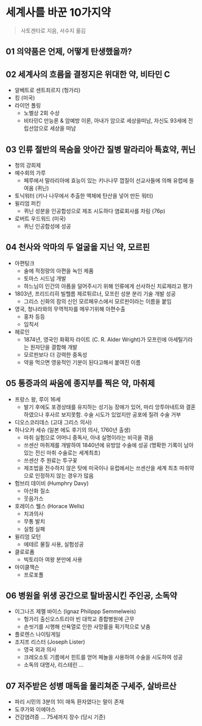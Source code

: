 # 세계사를 바꾼 10가지약
> 사토겐타로 지음, 서수지 옮김

## 01 의약품은 언제, 어떻게 탄생했을까?

## 02 세계사의 흐름을 결정지은 위대한 약, 비타민 C
- 알베트로 센트죄르지 (헝가리)
- 킹 (미국)
- 라이언 폴링 
  - 노벨상 2회 수상
  - 비타민C 만능론 & 암예방 이론, 아내가 암으로 세상을떠남, 자신도 93세에 전립선암으로 세상을 떠남

## 03 인류 절반의 목숨을 앗아간 질병 말라리아 특효약, 퀴닌
- 청의 강희제
- 예수회의 가루 
  - 페루에서 말라리아에 효능이 있는 키나나무 껍질이 선교사들에 의해 유렵에 들여옴 (퀴닌)
- 토닉워터 (키나 나무에서 추출한 액체에 탄산을 넣어 만든 워터)
- 윌리엄 퍼킨
  - 퀴닌 성분을 인공합성으로 제조 시도하다 염료회사를 차림 (76p)
- 로버트 우드워드 (미국)
  - 퀴닌 인공합성에 성공
 

## 04 천사와 악마의 두 얼굴을 지닌 약, 모르핀
- 아편팅크
  - 술에 적정량의 아편을 녹인 제품
  - 토마스 시드넘 개발
  - 하느님이 인간의 아픔을 덜어주시기 위해 인류에게 선사하신 치료제라고 평가
- 1803년, 프리드리히 빌헬름 제르튀르너, 모프린 성분 분리 기술 개발 성공
  - 그리스 신화의 잠의 신인 모르페우스에서 모르핀이라는 이름을 붙임
- 영국, 청나라와의 무역적자를 메우기위해 아편수출
  - 홍차 등등
  - 임칙서
- 헤로인
  - 1874년, 영국인 화확자 라이트 (C. R. Alder Wright)가 모프린에 아세틸기라는 원자단을 결합해 개발
  - 모르핀보다 더 강력한 중독성 
  - 약을 먹으면 영웅적인 기분이 된다고해서 붙여진 이름

## 05 통증과의 싸움에 종지부를 찍은 약, 마취제
- 프랑스 왕, 루이 16세
  - 발기 후에도 포경상태를 유지하는 성기능 장애가 있어, 마리 앙투아네트와 결혼하였으나 후사르 보지못함. 수술 시도가 있었지만 공포에 질려 수술 거부
- 디오스코리데스 (고대 그리스 의사)
- 하나오카 세슈 (일본 에도 후기의 의사, 1760년 출생)
  - 마취 실험으로 어머니 중독사, 아내 실명이라는 비극을 겪음
  - 쓰센산 마취제를 개발하여 1840년에 유방암 수술에 성공 (명확한 기록이 남아있는 전신 마취 수술로는 세계최초)
  - 쓰센산 주 원료는 투구꽃
  - 제조법을 전수하지 않은 탓에 미국이나 유럽에서는 쓰센산을 세계 최초 마취약으로 인정하지 않는 경우가 많음
- 험브리 데이비 (Humphry Davy)
  - 아산화 질소
  - 웃음가스
- 호레이스 웰스 (Horace Wells)
  - 치과의사
  - 무통 발치
  - 실험 실패
- 윌리엄 모턴
   - 에테르 물질 사용, 실험성공
- 클로로폼
  - 빅토리아 여왕 분만에 사용
- 마이클잭슨
  - 프로포폴

## 06 병원을 위생 공간으로 탈바꿈시킨 주인공, 소독약
- 이그나즈 제멜 바이스 (Ignaz Philippp Semmelweis)
  - 헝가리 출신오스트리아 빈 대학교 종합병원에 근무 
  - 손씻기를 시행해 산욕열로 인한 사망률을 획기적으로 낮춤
- 플로렌스 나이팅게일       
- 조지프 리스터 (Joseph Lister)
  - 영국 외과 의사
  - 크레오소토 기름에서 힌트를 얻어 페놀을 사용하여 수술을 시도하여 성공
  - 소독의 대명사, 리스테린 ...

## 07 저주받은 성병 매독을 물리쳐준 구세주, 살바르산
- 파리 시민의 3분의 1이 매독 환자였다는 말이 존재
- 도쿠가와 이에야스
- 건강염려증 ... 75세까지 장수 (당시 기준)
